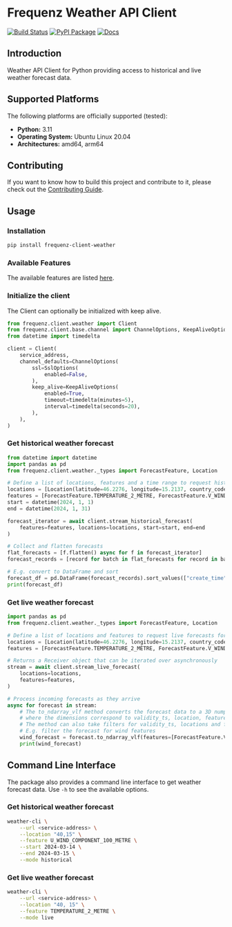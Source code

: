 # Frequenz Weather API Client

[![Build Status](https://github.com/frequenz-floss/frequenz-client-weather-python/actions/workflows/ci.yaml/badge.svg)](https://github.com/frequenz-floss/frequenz-client-weather-python/actions/workflows/ci.yaml)
[![PyPI Package](https://img.shields.io/pypi/v/frequenz-client-weather)](https://pypi.org/project/frequenz-client-weather/)
[![Docs](https://img.shields.io/badge/docs-latest-informational)](https://frequenz-floss.github.io/frequenz-client-weather-python/)

## Introduction

Weather API Client for Python providing access to historical and live weather forecast data.

## Supported Platforms

The following platforms are officially supported (tested):

- **Python:** 3.11
- **Operating System:** Ubuntu Linux 20.04
- **Architectures:** amd64, arm64

## Contributing

If you want to know how to build this project and contribute to it, please
check out the [Contributing Guide](CONTRIBUTING.md).

## Usage

### Installation

```bash
pip install frequenz-client-weather
```

### Available Features

The available features are listed [here](https://github.com/frequenz-floss/frequenz-api-weather/blob/v0.x.x/proto/frequenz/api/weather/weather.proto#L42).

### Initialize the client

The Client can optionally be initialized with keep alive.

```python
from frequenz.client.weather import Client
from frequenz.client.base.channel import ChannelOptions, KeepAliveOptions, SslOptions
from datetime import timedelta

client = Client(
    service_address,
    channel_defaults=ChannelOptions(
        ssl=SslOptions(
            enabled=False,
        ),
        keep_alive=KeepAliveOptions(
            enabled=True,
            timeout=timedelta(minutes=5),
            interval=timedelta(seconds=20),
        ),
    ),
)
```

### Get historical weather forecast

```python
from datetime import datetime
import pandas as pd
from frequenz.client.weather._types import ForecastFeature, Location

# Define a list of locations, features and a time range to request historical forecasts for
locations = [Location(latitude=46.2276, longitude=15.2137, country_code="DE")]
features = [ForecastFeature.TEMPERATURE_2_METRE, ForecastFeature.V_WIND_COMPONENT_10_METRE]
start = datetime(2024, 1, 1)
end = datetime(2024, 1, 31)

forecast_iterator = await client.stream_historical_forecast(
    features=features, locations=locations, start=start, end=end
)

# Collect and flatten forecasts
flat_forecasts = [f.flatten() async for f in forecast_iterator]
forecast_records = [record for batch in flat_forecasts for record in batch]

# E.g. convert to DataFrame and sort
forecast_df = pd.DataFrame(forecast_records).sort_values(["create_time", "valid_time", "latitude", "longitude"])
print(forecast_df)
```

### Get live weather forecast

```python
import pandas as pd
from frequenz.client.weather._types import ForecastFeature, Location

# Define a list of locations and features to request live forecasts for
locations = [Location(latitude=46.2276, longitude=15.2137, country_code="DE")]
features = [ForecastFeature.TEMPERATURE_2_METRE, ForecastFeature.V_WIND_COMPONENT_10_METRE]

# Returns a Receiver object that can be iterated over asynchronously
stream = await client.stream_live_forecast(
    locations=locations,
    features=features,
)

# Process incoming forecasts as they arrive
async for forecast in stream:
    # The to_ndarray_vlf method converts the forecast data to a 3D numpy array,
    # where the dimensions correspond to validity_ts, location, feature
    # The method can also take filters for validity_ts, locations and features
    # E.g. filter the forecast for wind features
    wind_forecast = forecast.to_ndarray_vlf(features=[ForecastFeature.V_WIND_COMPONENT_10_METRE])
    print(wind_forecast)

```
## Command Line Interface

The package also provides a command line interface to get weather forecast data.
Use `-h` to see the available options.

### Get historical weather forecast

```bash
weather-cli \
    --url <service-address> \
    --location "40,15" \
    --feature U_WIND_COMPONENT_100_METRE \
    --start 2024-03-14 \
    --end 2024-03-15 \
    --mode historical
```

### Get live weather forecast

```bash
weather-cli \
    --url <service-address> \
    --location "40, 15" \
    --feature TEMPERATURE_2_METRE \
    --mode live
```

